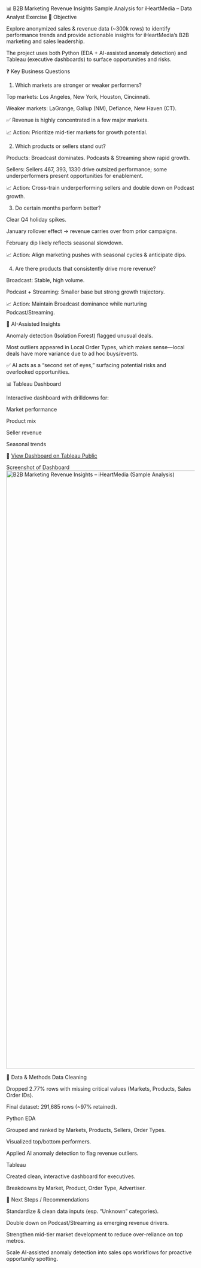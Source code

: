 📊 B2B Marketing Revenue Insights
Sample Analysis for iHeartMedia – Data Analyst Exercise
🎯 Objective

Explore anonymized sales & revenue data (~300k rows) to identify performance trends and provide actionable insights for iHeartMedia’s B2B marketing and sales leadership.

The project uses both Python (EDA + AI-assisted anomaly detection) and Tableau (executive dashboards) to surface opportunities and risks.

❓ Key Business Questions
1. Which markets are stronger or weaker performers?

Top markets: Los Angeles, New York, Houston, Cincinnati.

Weaker markets: LaGrange, Gallup (NM), Defiance, New Haven (CT).

✅ Revenue is highly concentrated in a few major markets.

📈 Action: Prioritize mid-tier markets for growth potential.

2. Which products or sellers stand out?

Products: Broadcast dominates. Podcasts & Streaming show rapid growth.

Sellers: Sellers 467, 393, 1330 drive outsized performance; some underperformers present opportunities for enablement.

📈 Action: Cross-train underperforming sellers and double down on Podcast growth.

3. Do certain months perform better?

Clear Q4 holiday spikes.

January rollover effect → revenue carries over from prior campaigns.

February dip likely reflects seasonal slowdown.

📈 Action: Align marketing pushes with seasonal cycles & anticipate dips.

4. Are there products that consistently drive more revenue?

Broadcast: Stable, high volume.

Podcast + Streaming: Smaller base but strong growth trajectory.

📈 Action: Maintain Broadcast dominance while nurturing Podcast/Streaming.

🤖 AI-Assisted Insights

Anomaly detection (Isolation Forest) flagged unusual deals.

Most outliers appeared in Local Order Types, which makes sense—local deals have more variance due to ad hoc buys/events.

✅ AI acts as a “second set of eyes,” surfacing potential risks and overlooked opportunities.

📊 Tableau Dashboard

Interactive dashboard with drilldowns for:

Market performance

Product mix

Seller revenue

Seasonal trends

🔗 [View Dashboard on Tableau Public](https://public.tableau.com/views/B2BMarketingRevenueInsightsiHeartMediaSampleAnalysis/B2BMarketingRevenueInsightsiHeartMediaSampleAnalysis?:language=en-US&:sid=&:redirect=auth&:display_count=n&:origin=viz_share_link)

Screenshot of Dashboard <img width="1998" height="1598" alt="B2B Marketing   Revenue Insights – iHeartMedia (Sample Analysis)" src="https://github.com/user-attachments/assets/d743e8cb-257c-41ff-9f6b-83839c90644e" />


📘 Data & Methods
Data Cleaning

Dropped 2.77% rows with missing critical values (Markets, Products, Sales Order IDs).

Final dataset: 291,685 rows (~97% retained).

Python EDA

Grouped and ranked by Markets, Products, Sellers, Order Types.

Visualized top/bottom performers.

Applied AI anomaly detection to flag revenue outliers.

Tableau

Created clean, interactive dashboard for executives.

Breakdowns by Market, Product, Order Type, Advertiser.



🚀 Next Steps / Recommendations

Standardize & clean data inputs (esp. “Unknown” categories).

Double down on Podcast/Streaming as emerging revenue drivers.

Strengthen mid-tier market development to reduce over-reliance on top metros.

Scale AI-assisted anomaly detection into sales ops workflows for proactive opportunity spotting.
